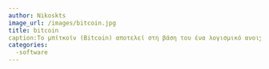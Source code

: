 ```yaml
---
author: Nikoskts
image_url: /images/bitcoin.jpg
title: bitcoin
caption:Το μπίτκοϊν (Bitcoin) αποτελεί στη βάση του ένα λογισμικό ανοιχτού κώδικα (open source protocol). Κατά συνέπεια, ο πηγαίος κώδικας του λογισμικού είναι δημόσιος και διαθέσιμος σε όποιον επιθυμεί να ελέγξει τις λεπτομέρειες της λειτουργίας του. Η ανωτέρω αρχή επιτρέπει σε οποιονδήποτε την ελεύθερη και δωρεάν αντιγραφή και ανάπτυξη δικού του λογισμικού βασισμένου στο υπάρχον.
categories:
  -software
---
```

